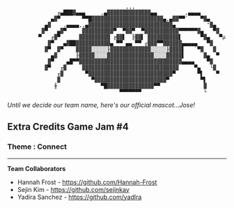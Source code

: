 

                                          ,,,
                    ╓▄███▓▄▄▄     ,▄▓▓▓▓▓▓▓▓▓▓▓▓▓▓▄▄         ,▄▄▄▄
                  ▄▓▀       ▀▀█▓▓▓▓▓▓▓▓▓▓▓▓▓▓▓▓▓▓▓▓▓▓▓▄,▄▓▓▀▀`    ▀▓▄
                ▄▓    ,▄▄▄▄,,▄▓▓▓▓▓▓▓▓▓▓▓▓▓▓▓▓▓▓▓▓▓▓▓▓▓▓▓▄          "▓▄
               ▓▀   ▄▓▀     ▓▓▓▓▓▓▓▓▓▓▀  ▀▓▓▀  ▀▓▓▓▓▓▓▓▓▓▓▓▀▀▀▀▀▀▓▄   ▀▓
              ▀   ╓▓▀      ▓▓▓▓▓▓▓▓▓▓ ╔▓▓▌  ╟▓▓▌ ▓▓▓▓▓▓▓▓▓▓▌      ▀▓▄   ▀µ
                 ▓▀   ▄▓██▓▓▓▓▓▓▓▓▓▓▓▄ ▀▀ ▄▄ ▀▀ ╓▓▓▓▀▀▓▓▓▓▓▓▄▄▄▄▄   ▀▓
                ▓▀  ▓▀    ▓▓▓▓▓░░░░░╟▓▓▓▓▓▓▓▓▓▓▓▓▓░░░░░╟▓▓▓▓▌   `▀▓   ▓
                  ▄▓      ╟▓▓▓▓▓░░░░▓▓▓▓▓▓▓▓▓▓▓▓▓▓▓░░░░▓▓▓▓▓▌      ▓▄  ▀
                 ▓▀    ▄█▀▀▓▓▓▓▓▓▓▓▓▓▓▓▓▓▓▓▓▓▓▓▓▓▓▓▓▓▓▓▓▓▓▓▓▄▄▄▄    ▀▓
                ▓▀   ╓▓     ▓▓▓▓▓▓▓▓▓▓▓▓▓▓▓▓▓▓▓▓▓▓▓▓▓▓▓▓▓▓▓     ▀▄   └▓
                    ╓▓       ▀▓▓▓▓▓▓▓▓▓▓▓▓▓▓▓▓▓▓▓▓▓▓▓▓▓▓▓▀       ▀▌    ▀
                    ▓          ▀▓▓▓▓▓▓▓▓▓▓▓▓▓▓▓▓▓▓▓▓▓▓▓▀          ▀▌
                   ╫              ▀█▓▓▓▓▓▓▓▓▓▓▓▓▓▓▓▀▀              ▓
                                        ▀▀▀▀▀▀▀                    └



<i>Until we decide our team name, here's our official mascot...Jose!</i>

## Extra Credits Game Jam #4

### Theme : Connect
---


__Team Collaborators__

- Hannah Frost - https://github.com/Hannah-Frost
- Sejin Kim - https://github.com/sejinkay
- Yadira Sanchez - https://github.com/yadlra

